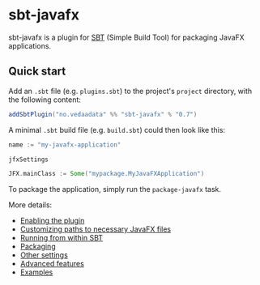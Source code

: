 # sbt-javafx

sbt-javafx is a plugin for [SBT](http://www.scala-sbt.org/) (Simple Build Tool) for packaging JavaFX applications.

## Quick start

Add an `.sbt` file (e.g. `plugins.sbt`) to the project's `project` directory, with the following content:  

```scala
addSbtPlugin("no.vedaadata" %% "sbt-javafx" % "0.7")
```

A minimal `.sbt` build file (e.g. `build.sbt`) could then look like this:

```scala
name := "my-javafx-application"

jfxSettings

JFX.mainClass := Some("mypackage.MyJavaFXApplication")
```

To package the application, simply run the `package-javafx` task.

More details:

* [Enabling the plugin](doc/enabling.md)
* [Customizing paths to necessary JavaFX files](doc/paths.md)
* [Running from within SBT](doc/running.md)
* [Packaging](doc/packaging.md)
* [Other settings](doc/other.md)
* [Advanced features](doc/advanced.md)
* [Examples](https://github.com/kavedaa/sbt-javafx-examples)